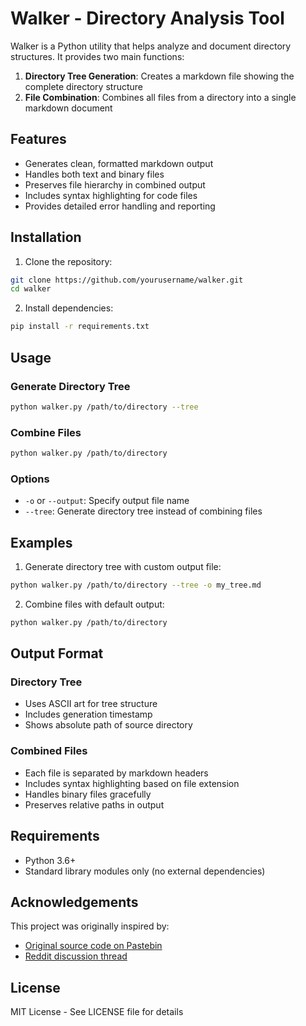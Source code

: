 # Walker - Directory Analysis Tool

Walker is a Python utility that helps analyze and document directory structures. It provides two main functions:

1. **Directory Tree Generation**: Creates a markdown file showing the complete directory structure
2. **File Combination**: Combines all files from a directory into a single markdown document

## Features

- Generates clean, formatted markdown output
- Handles both text and binary files
- Preserves file hierarchy in combined output
- Includes syntax highlighting for code files
- Provides detailed error handling and reporting

## Installation

1. Clone the repository:
```bash
git clone https://github.com/yourusername/walker.git
cd walker
```

2. Install dependencies:
```bash
pip install -r requirements.txt
```

## Usage

### Generate Directory Tree
```bash
python walker.py /path/to/directory --tree
```

### Combine Files
```bash
python walker.py /path/to/directory
```

### Options
- `-o` or `--output`: Specify output file name
- `--tree`: Generate directory tree instead of combining files

## Examples

1. Generate directory tree with custom output file:
```bash
python walker.py /path/to/directory --tree -o my_tree.md
```

2. Combine files with default output:
```bash
python walker.py /path/to/directory
```

## Output Format

### Directory Tree
- Uses ASCII art for tree structure
- Includes generation timestamp
- Shows absolute path of source directory

### Combined Files
- Each file is separated by markdown headers
- Includes syntax highlighting based on file extension
- Handles binary files gracefully
- Preserves relative paths in output

## Requirements

- Python 3.6+
- Standard library modules only (no external dependencies)

## Acknowledgements

This project was originally inspired by:
- [Original source code on Pastebin](https://pastebin.com/KT8icTMv)
- [Reddit discussion thread](https://www.reddit.com/r/ChatGPTCoding/comments/1hinwsr/the_goat_workflow/)

## License

MIT License - See LICENSE file for details